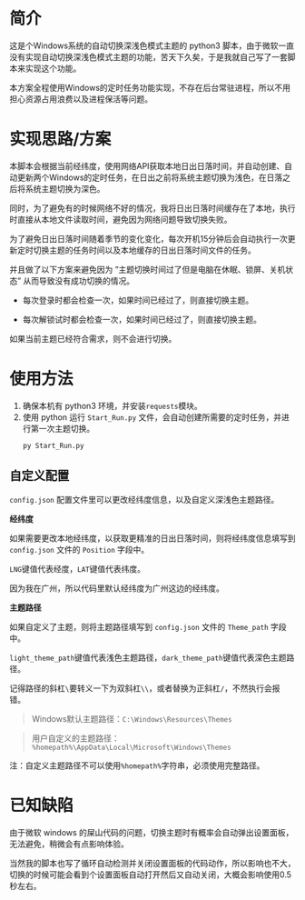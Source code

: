 # 简介

这是个Windows系统的自动切换深浅色模式主题的 python3 脚本，由于微软一直没有实现自动切换深浅色模式主题的功能，苦天下久矣，于是我就自己写了一套脚本来实现这个功能。

本方案全程使用Windows的定时任务功能实现，不存在后台常驻进程，所以不用担心资源占用浪费以及进程保活等问题。

# 实现思路/方案

本脚本会根据当前经纬度，使用网络API获取本地日出日落时间，并自动创建、自动更新两个Windows的定时任务，在日出之前将系统主题切换为浅色，在日落之后将系统主题切换为深色。

同时，为了避免有的时候网络不好的情况，我将日出日落时间缓存在了本地，执行时直接从本地文件读取时间，避免因为网络问题导致切换失败。

为了避免日出日落时间随着季节的变化变化，每次开机15分钟后会自动执行一次更新定时切换主题的任务时间以及本地缓存的日出日落时间文件的任务。

并且做了以下方案来避免因为 ”主题切换时间过了但是电脑在休眠、锁屏、关机状态” 从而导致没有成功切换的情况。

 - 每次登录时都会检查一次，如果时间已经过了，则直接切换主题。

 - 每次解锁试时都会检查一次，如果时间已经过了，则直接切换主题。

如果当前主题已经符合需求，则不会进行切换。

# 使用方法

1. 确保本机有 python3 环境，并安装`requests`模块。
2. 使用 python 运行 `Start_Run.py` 文件，会自动创建所需要的定时任务，并进行第一次主题切换。
    ```
    py Start_Run.py
    ```

## 自定义配置

`config.json` 配置文件里可以更改经纬度信息，以及自定义深浅色主题路径。

**经纬度**

如果需要更改本地经纬度，以获取更精准的日出日落时间，则将经纬度信息填写到 `config.json` 文件的 `Position` 字段中。

`LNG`键值代表经度，`LAT`键值代表纬度。

因为我在广州，所以代码里默认经纬度为广州这边的经纬度。

**主题路径**

如果自定义了主题，则将主题路径填写到 `config.json` 文件的 `Theme_path` 字段中。

`light_theme_path`键值代表浅色主题路径，`dark_theme_path`键值代表深色主题路径。

记得路径的斜杠`\`要转义一下为双斜杠`\\`，或者替换为正斜杠`/`，不然执行会报错。

>Windows默认主题路径：`C:\Windows\Resources\Themes`

>用户自定义的主题路径：`%homepath%\AppData\Local\Microsoft\Windows\Themes`

注：自定义主题路径不可以使用`%homepath%`字符串，必须使用完整路径。

# 已知缺陷

由于微软 windows 的屎山代码的问题，切换主题时有概率会自动弹出设置面板，无法避免，稍微会有点影响体验。

当然我的脚本也写了循环自动检测并关闭设置面板的代码动作，所以影响也不大，切换的时候可能会看到个设置面板自动打开然后又自动关闭，大概会影响使用0.5秒左右。